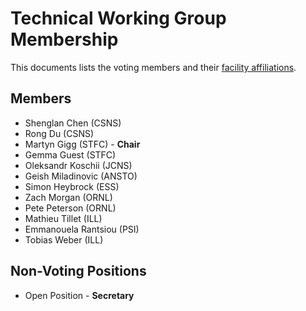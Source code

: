 # Technical Working Group Membership

This documents lists the voting members and their [facility affiliations](../facilities.md).

## Members

* Shenglan Chen (CSNS)
* Rong Du (CSNS)
* Martyn Gigg (STFC) - **Chair**
* Gemma Guest (STFC)
* Oleksandr Koschii (JCNS)
* Geish Miladinovic (ANSTO)
* Simon Heybrock (ESS)
* Zach Morgan (ORNL)
* Pete Peterson (ORNL)
* Mathieu Tillet (ILL)
* Emmanouela Rantsiou (PSI)
* Tobias Weber (ILL)

## Non-Voting Positions

* Open Position - **Secretary**
